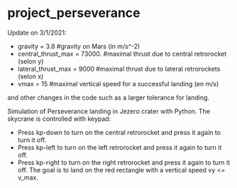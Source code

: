 # project_perseverance
Update on 3/1/2021:
- gravity = 3.8 #gravity on Mars (in m/s^-2)
- central_thrust_max = 73000. #maximal thrust due to central retrorocket (selon y)
- lateral_thrust_max = 9000 #maximal thrust due to lateral retrorockets (selon x)
- vmax = 15 #maximal vertical speed for a successful landing (en m/s)

and other changes in the code such as a larger tolerance for landing.

Simulation of Perseverance landing in Jezero crater with Python.
The skycrane is controlled with keypad:
- Press kp-down to turn on the central retrorocket and press it again to turn it off.
- Press kp-left to turn on the left retrorocket and press it again to turn it off.
- Press kp-right to turn on the right retrorocket and press it again to turn it off.
The goal is to land on the red rectangle with a vertical speed vy <= v_max.
